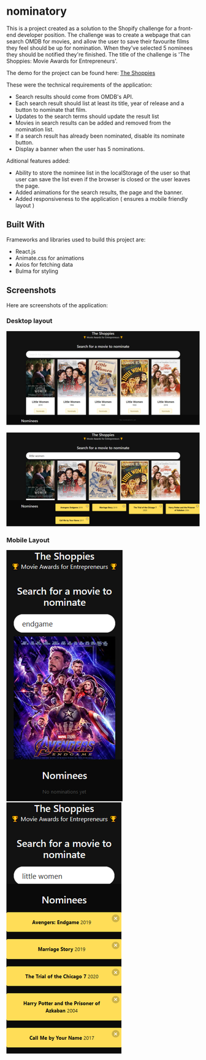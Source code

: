 # nominatory

This is a project created as a solution to the Shopify challenge for a front-end developer position. The challenge was to create a webpage that can search OMDB for movies, and allow the user to save their favourite films they feel should be up for nomination. When they've selected 5 nominees they should be notified they're finished. The title of the challenge is 'The Shoppies: Movie Awards for Entrepreneurs'.

The demo for the project can be found here: [The Shoppies](https://eager-yalow-a4d447.netlify.app/)

These were the technical requirements of the application:
* Search results should come from OMDB's API.
* Each search result should list at least its title, year of release and a button to nominate that film.
* Updates to the search terms should update the result list
* Movies in search results can be added and removed from the nomination list.
* If a search result has already been nominated, disable its nominate button.
* Display a banner when the user has 5 nominations.

Aditional features added:
* Ability to store the nominee list in the localStorage of the user so that user can save the list even if the browser is closed or the user leaves the page.
* Added animations for the search results, the page and the banner.
* Added responsiveness to the application ( ensures a mobile friendly layout )

## Built With

Frameworks and libraries used to build this project are:
* React.js
* Animate.css for animations
* Axios for fetching data
* Bulma for styling

## Screenshots 
Here are screenshots of the application: 

### Desktop layout
![Desktop view without nominations](desktop1.png)\
\
![Desktop view with nominations](desktop2.png)

### Mobile Layout
![Mobile view without nominations](mobile1.png)
\
![Mobile view with nominations](mobile2.png)

